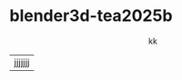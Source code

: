 # blender3d-tea2025b

<div align="center">
kk
</div>

<div align="center">
<table>
  <tr>
    <td>jjjjjjj</td>
  </tr>
  </table>
  </div>

